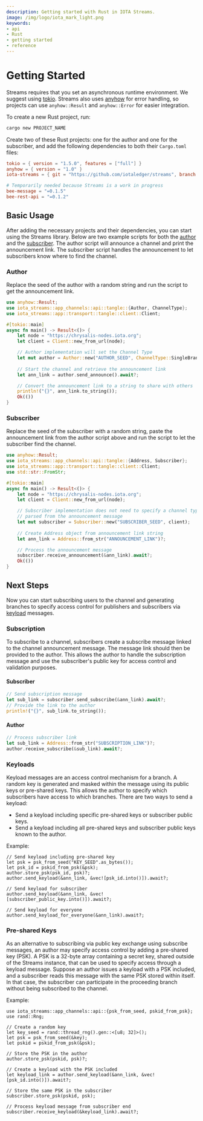 ```yaml
---
description: Getting started with Rust in IOTA Streams.
image: /img/logo/iota_mark_light.png
keywords:
- api
- Rust
- getting started
- reference
---
```

# Getting Started

Streams requires that you set an asynchronous runtime environment. We suggest using [tokio](https://docs.rs/tokio/latest/tokio/). Streams also uses [anyhow](https://docs.rs/anyhow/latest/anyhow/) for error handling, so projects can use `anyhow::Result` and `anyhow::Error` for easier integration. 

To create a new Rust project, run:

```bash
cargo new PROJECT_NAME
```

Create two of these Rust projects: one for the author and one for the subscriber, and add the following dependencies to both their `Cargo.toml` files:

```toml
tokio = { version = "1.5.0", features = ["full"] }
anyhow = { version = "1.0" }
iota-streams = { git = "https://github.com/iotaledger/streams", branch = "develop"}

# Temporarily needed because Streams is a work in progress
bee-message = "=0.1.5"
bee-rest-api = "=0.1.2"
```

## Basic Usage

After adding the necessary projects and their dependencies, you can start using the Streams library. Below are two example scripts for both the [author](../../overview.md#authors) and the [subscriber](../../overview.md#subscribers). The author script will announce a channel and print the announcement link. The subscriber script handles the announcement to let subscribers know where to find the channel.
 
### Author

Replace the seed of the author with a random string and run the script to get the announcement link.

```rust
use anyhow::Result;
use iota_streams::app_channels::api::tangle::{Author, ChannelType};
use iota_streams::app::transport::tangle::client::Client;

#[tokio::main]
async fn main() -> Result<()> {
    let node = "https://chrysalis-nodes.iota.org";
    let client = Client::new_from_url(node);

    // Author implementation will set the Channel Type
    let mut author = Author::new("AUTHOR_SEED", ChannelType::SingleBranch, client);
    
    // Start the channel and retrieve the announcement link
    let ann_link = author.send_announce().await?;   

    // Convert the announcement link to a string to share with others
    println!("{}", ann_link.to_string());
    Ok(())
}
```

### Subscriber

Replace the seed of the subscriber with a random string, paste the announcement link from the author script above and run the script to let the subscriber find the channel.

```rust
use anyhow::Result;
use iota_streams::app_channels::api::tangle::{Address, Subscriber};
use iota_streams::app::transport::tangle::client::Client;
use std::str::FromStr;

#[tokio::main]
async fn main() -> Result<()> {
    let node = "https://chrysalis-nodes.iota.org";
    let client = Client::new_from_url(node);

    // Subscriber implementation does not need to specify a channel type, it will be 
    // parsed from the announcement message
    let mut subscriber = Subscriber::new("SUBSCRIBER_SEED", client);
    
    // Create Address object from announcement link string
    let ann_link = Address::from_str("ANNOUNCEMENT_LINK")?;   

    // Process the announcement message
    subscriber.receive_announcement(&ann_link).await?;
    Ok(())
}
```

## Next Steps

Now you can start subscribing users to the channel and generating branches to specify access control for publishers and subscribers via [keyload](../../overview.md#keyloads) messages.   

### Subscription

To subscribe to a channel, subscribers create a subscribe message linked to the channel announcement message. The message link should then be provided to the author. This allows the author to handle the subscription message and use the subscriber's public key for access control and validation purposes.

#### Subscriber

```rust
// Send subscription message
let sub_link = subscriber.send_subscribe(&ann_link).await?;
// Provide the link to the author
println!("{}", sub_link.to_string());
```

#### Author

```rust
// Process subscriber link 
let sub_link = Address::from_str("SUBSCRIPTION_LINK")?;
author.receive_subscribe(&sub_link).await?;
```

### Keyloads 

Keyload messages are an access control mechanism for a branch. A random key is generated and masked within the message using its public keys or pre-shared keys. This allows the author to specify which subscribers have access to which branches. There are two ways to send a keyload:

- Send a keyload including specific pre-shared keys or subscriber public keys.
- Send a keyload including all pre-shared keys and subscriber public keys known to the author.

Example: 

```
// Send keyload including pre-shared key
let psk = psk_from_seed("KEY_SEED".as_bytes());
let psk_id = pskid_from_psk(&psk);
author.store_psk(psk_id, psk)?;
author.send_keyload(&ann_link, &vec![psk_id.into()]).await?;

// Send keyload for subscriber
author.send_keyload(&ann_link, &vec![subscriber_public_key.into()]).await?;

// Send keyload for everyone
author.send_keyload_for_everyone(&ann_link).await?;
```

### Pre-shared Keys 

As an alternative to subscribing via public key exchange using subscribe messages, an author may specify access control by adding a pre-shared key (PSK). A PSK is a 32-byte array containing a secret key, shared outside of the Streams instance, that can be used to specify access through a keyload message. Suppose an author issues a keyload with a PSK included, and a subscriber reads this message with the same PSK stored within itself. In that case, the subscriber can participate in the proceeding branch without being subscribed to the channel. 

Example: 

```
use iota_streams::app_channels::api::{psk_from_seed, pskid_from_psk};
use rand::Rng;

// Create a random key
let key_seed = rand::thread_rng().gen::<[u8; 32]>();
let psk = psk_from_seed(&key);
let pskid = pskid_from_psk(&psk);

// Store the PSK in the author
author.store_psk(pskid, psk)?;

// Create a keyload with the PSK included
let keyload_link = author.send_keyload(&ann_link, &vec![psk_id.into()]).await?;

// Store the same PSK in the subscriber 
subscriber.store_psk(pskid, psk);

// Process keyload message from subscriber end
subscriber.receive_keyload(&keyload_link).await?;
```
